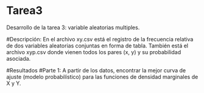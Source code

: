 # Tarea3
Desarrollo de la tarea 3: variable aleatorias multiples. 

#Descripción: En el archivo xy.csv está el registro de la frecuencia relativa de dos variables aleatorias conjuntas en forma de tabla. También está el archivo xyp.csv donde vienen todos los pares (x, y) y su probabilidad asociada.

#Resultados
#Parte 1:  A partir de los datos, encontrar la mejor curva de ajuste (modelo probabilístico) para las funciones de densidad marginales de X y Y.
